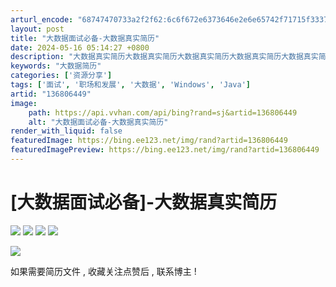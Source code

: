```yaml
---
arturl_encode: "68747470733a2f2f62:6c6f672e6373646e2e6e65742f71715f33373933333031382f:61727469636c652f64657461696c732f313336383036343439"
layout: post
title: "大数据面试必备-大数据真实简历"
date: 2024-05-16 05:14:27 +0800
description: "大数据真实简历大数据真实简历大数据真实简历大数据真实简历大数据真实简历大数据真实简历大数据真实简历大"
keywords: "大数据简历"
categories: ['资源分享']
tags: ['面试', '职场和发展', '大数据', 'Windows', 'Java']
artid: "136806449"
image:
    path: https://api.vvhan.com/api/bing?rand=sj&artid=136806449
    alt: "大数据面试必备-大数据真实简历"
render_with_liquid: false
featuredImage: https://bing.ee123.net/img/rand?artid=136806449
featuredImagePreview: https://bing.ee123.net/img/rand?artid=136806449
---
```


# [大数据面试必备]-大数据真实简历

![](https://i-blog.csdnimg.cn/blog_migrate/4af633812369fee488b24112bdffcf3c.png)
![](https://i-blog.csdnimg.cn/blog_migrate/2c48014984206798ed4af1946169ffe7.png)
![](https://i-blog.csdnimg.cn/blog_migrate/390568e818a3d606eb888aeb546c2292.png)
![](https://i-blog.csdnimg.cn/blog_migrate/6c6640e2ea42a67888cef2c81a40ca81.png)

![](https://i-blog.csdnimg.cn/blog_migrate/8f8a63e4d52f5be09e390c1421ac0835.png)

如果需要简历文件 , 收藏关注点赞后 , 联系博主 !